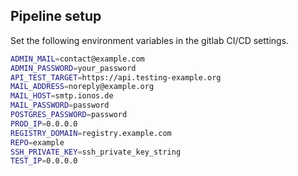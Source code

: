 ## Pipeline setup

Set the following environment variables in the gitlab CI/CD settings.

```sh
ADMIN_MAIL=contact@example.com
ADMIN_PASSWORD=your_password
API_TEST_TARGET=https://api.testing-example.org
MAIL_ADDRESS=noreply@example.org
MAIL_HOST=smtp.ionos.de
MAIL_PASSWORD=password
POSTGRES_PASSWORD=password
PROD_IP=0.0.0.0
REGISTRY_DOMAIN=registry.example.com
REPO=example
SSH_PRIVATE_KEY=ssh_private_key_string
TEST_IP=0.0.0.0
```
